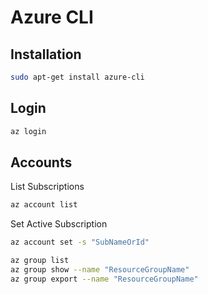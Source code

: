 # Azure CLI

## Installation

```bash
sudo apt-get install azure-cli
```

## Login

```bash
az login
```

## Accounts

List Subscriptions

```bash
az account list
```

Set Active Subscription

```bash
az account set -s "SubNameOrId"
```

```bash
az group list
az group show --name "ResourceGroupName"
az group export --name "ResourceGroupName"
```
